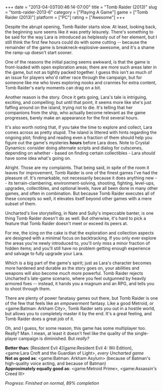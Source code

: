 +++
date = "2013-04-03T00:46:14-07:00"
title = "Tomb Raider (2013)"
slug = "tomb-raider-2013-6"
category = ["Playing A Game"]
game = ["Tomb Raider (2013)"]
platform = ["PC"]
rating = ["Awesome"]
+++

Despite the abrupt opening, Tomb Raider starts slow.  At least, looking back, the beginning sure seems like it was pretty leisurely.  There's something to be said for the way Lara is introduced as helplessly out of her element, but I still think the first few hours could do with some cutting -- because the remainder of the game is breakneck-explosive-awesome, and it's a shame the ramp-up doesn't start sooner.

One of the reasons the initial pacing seems awkward, is that the game is front-loaded with open exploration areas; there are more such areas later in the game, but not as tightly packed together.  I guess this isn't as much of an issue for players who'd rather race through the campaign, but for someone like me who loves exploring nooks and crannies for extra content, Tomb Raider's early moments can drag on a bit.

Another reason is the story.  Once it gets going, Lara's tale is intriguing, exciting, and compelling; but until that point, it seems more like she's just faffing around on the island, trying not to die.  It's telling that her companions from the ship, who actually become relevant as the game progresses, barely make an appearance for the first several hours.

It's also worth noting that, if you take the time to explore and collect, Lara comes across as pretty stupid.  The island is littered with hints regarding the ongoing plot; finding and reading even a fraction of them should help you figure out the game's mysteries <b>hours</b> before Lara does.  Note to Crystal Dynamics: consider doing alternate scripts and dialog for cutscenes, depending on whether - based on finding certain collectibles - Lara <i>should</i> have some idea what's going on.

Alright.  Those are my complaints.  That being said, in spite of the room it leaves for improvement, Tomb Raider is one of the finest games I've had the pleasure of.  It's remarkable, not necessarily because it does anything new -- its terrain-clambering, environment-solving, shooting, fighting, level-ups, upgrades, collectibles, and optional levels, have all been done in many other games, and often in combination.  But because Tomb Raider executes all of these concepts so well, it elevates itself beyond other games with a mere subset of them.

Uncharted's live storytelling, in Nate and Sully's impeccable banter, is one thing Tomb Raider doesn't do as well.  But otherwise, it's hard to pick a feature that Tomb Raider doesn't meet or exceed its peers at.

For me, the icing on the cake is that the exploration and collection aspects are designed with a minimal focus on backtracking.  If you only ever explore the areas you're newly introduced to, you'll only miss a minor fraction of hidden items; and you'll still have no problem getting enough experience and salvage to fully upgrade your Lara.

Which is a big part of the game's spirit; just as Lara's character becomes more hardened and durable as the story goes on, your abilities and weapons will also become <i>much</i> more powerful.  Tomb Raider rejects Uncharted's late-game scenario, where you feel outgunned by heavily armored foes -- instead, it hands you a magnum and an RPG, and tells you to shoot through them.

There are plenty of power fanatasy games out there, but Tomb Raider is one of the few that feels like an <i>empowerment</i> fantasy.  Like a good Metroid, or <game:Batman: Arkham City>, Tomb Raider sets you out in a hostile world, but allows you to completely master it by the end.  It's a great feeling, and Tomb Raider does a great job of it.

Oh, and I guess, for some reason, this game has some multiplayer too.  Really?  Man.  I mean, at least it doesn't feel like the quality of the single-player campaign is diminished.  But <i>really?</i>

<b>Better than</b>: [Resident Evil 4](game:Resident Evil 4: Wii Edition), <game:Lara Croft and the Guardian of Light>, <i>every Uncharted game</i>  
<b>Not as good as</b>: <game:Batman: Arkham Asylum> (because of Batman's high-quality voice acting, and because of Batman)  
<b>Approximately equally good as</b>: <game:Metroid Prime>, <game:Assassin's Creed III>

<i>Progress: Finished on normal, 89\% completion</i>